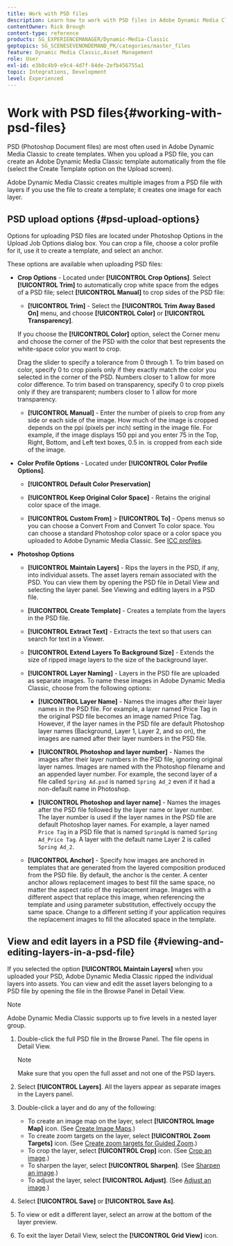 ```yaml
---
title: Work with PSD files
description: Learn how to work with PSD files in Adobe Dynamic Media Classic.
contentOwner: Rick Brough
content-type: reference
products: SG_EXPERIENCEMANAGER/Dynamic-Media-Classic
geptopics: SG_SCENESEVENONDEMAND_PK/categories/master_files
feature: Dynamic Media Classic,Asset Management
role: User
exl-id: e3b8c4b9-e9c4-4d7f-84de-2efb456755a1
topic: Integrations, Development
level: Experienced
---
```

# Work with PSD files{#working-with-psd-files}

<!--   USED TO BE AN OPTION UNDER COLOR PROFILE OPTIONS * **Convert To sRGB (default)** - Converts to sRGB (Standard Red Green Blue). sRGB is the recommended color space for displaying images on web pages. -->

PSD (Photoshop Document files) are most often used in Adobe Dynamic Media Classic to create templates. When you upload a PSD file, you can create an Adobe Dynamic Media Classic template automatically from the file (select the Create Template option on the Upload screen).

Adobe Dynamic Media Classic creates multiple images from a PSD file with layers if you use the file to create a template; it creates one image for each layer.

## PSD upload options {#psd-upload-options}

Options for uploading PSD files are located under Photoshop Options in the Upload Job Options dialog box. You can crop a file, choose a color profile for it, use it to create a template, and select an anchor.

These options are available when uploading PSD files:

* **Crop Options** - Located under **[!UICONTROL Crop Options]**. Select **[!UICONTROL Trim]** to automatically crop white space from the edges of a PSD file; select **[!UICONTROL Manual]** to crop sides of the PSD file:

    * **[!UICONTROL Trim]** - Select the **[!UICONTROL Trim Away Based On]** menu, and choose **[!UICONTROL Color]** or **[!UICONTROL Transparency]**.

    If you choose the **[!UICONTROL Color]** option, select the Corner menu and choose the corner of the PSD with the color that best represents the white-space color you want to crop.

    Drag the slider to specify a tolerance from 0 through 1. To trim based on color, specify 0 to crop pixels only if they exactly match the color you selected in the corner of the PSD. Numbers closer to 1 allow for more color difference. To trim based on transparency, specify 0 to crop pixels only if they are transparent; numbers closer to 1 allow for more transparency.

    * **[!UICONTROL Manual]** - Enter the number of pixels to crop from any side or each side of the image. How much of the image is cropped depends on the ppi (pixels per inch) setting in the image file. For example, if the image displays 150 ppi and you enter 75 in the Top, Right, Bottom, and Left text boxes, 0.5 in. is cropped from each side of the image.

* **Color Profile Options** - Located under **[!UICONTROL Color Profile Options]**.

    * **[!UICONTROL Default Color Preservation]**

    * **[!UICONTROL Keep Original Color Space]** - Retains the original color space of the image.

    * **[!UICONTROL Custom From]** > **[!UICONTROL To]** - Opens menus so you can choose a Convert From and Convert To color space. You can choose a standard Photoshop color space or a color space you uploaded to Adobe Dynamic Media Classic. See [ICC profiles](/help/using/icc-profiles.md).

* **Photoshop Options**

    * **[!UICONTROL Maintain Layers]** - Rips the layers in the PSD, if any, into individual assets. The asset layers remain associated with the PSD. You can view them by opening the PSD file in Detail View and selecting the layer panel. See Viewing and editing layers in a PSD file.

    * **[!UICONTROL Create Template]** - Creates a template from the layers in the PSD file.

    * **[!UICONTROL Extract Text]** - Extracts the text so that users can search for text in a Viewer.

    * **[!UICONTROL Extend Layers To Background Size]** - Extends the size of ripped image layers to the size of the background layer.

    * **[!UICONTROL Layer Naming]** - Layers in the PSD file are uploaded as separate images. To name these images in Adobe Dynamic Media Classic, choose from the following options:

        * **[!UICONTROL Layer Name]** - Names the images after their layer names in the PSD file. For example, a layer named Price Tag in the original PSD file becomes an image named Price Tag. However, if the layer names in the PSD file are default Photoshop layer names (Background, Layer 1, Layer 2, and so on), the images are named after their layer numbers in the PSD file. <!-- not their default layer names -->

        * **[!UICONTROL Photoshop and layer number]** - Names the images after their layer numbers in the PSD file, ignoring original layer names. Images are named with the Photoshop filename and an appended layer number. For example, the second layer of a file called `Spring Ad.psd` is named `Spring Ad_2` even if it had a non-default name in Photoshop.

        * **[!UICONTROL Photoshop and layer name]** - Names the images after the PSD file followed by the layer name or layer number. The layer number is used if the layer names in the PSD file are default Photoshop layer names. For example, a layer named `Price Tag` in a PSD file that is named `SpringAd` is named `Spring Ad_Price Tag`. A layer with the default name Layer 2 is called `Spring Ad_2`.

    * **[!UICONTROL Anchor]** - Specify how images are anchored in templates that are generated from the layered composition produced from the PSD file. By default, the anchor is the center. A center anchor allows replacement images to best fill the same space, no matter the aspect ratio of the replacement image. Images with a different aspect that replace this image, when referencing the template and using parameter substitution, effectively occupy the same space. Change to a different setting if your application requires the replacement images to fill the allocated space in the template.

## View and edit layers in a PSD file {#viewing-and-editing-layers-in-a-psd-file}

If you selected the option **[!UICONTROL Maintain Layers]** when you uploaded your PSD, Adobe Dynamic Media Classic ripped the individual layers into assets. You can view and edit the asset layers belonging to a PSD file by opening the file in the Browse Panel in Detail View.

>[!NOTE]
>
>Adobe Dynamic Media Classic supports up to five levels in a nested layer group.

1. Double-click the full PSD file in the Browse Panel. The file opens in Detail View.

    >[!NOTE]
    >
    >Make sure that you open the full asset and not one of the PSD layers.

1. Select **[!UICONTROL Layers]**. All the layers appear as separate images in the Layers panel.
1. Double-click a layer and do any of the following:

    * To create an image map on the layer, select **[!UICONTROL Image Map]** icon. (See [Create Image Maps](creating-image-maps.md#creating_image_maps).)
    * To create zoom targets on the layer, select **[!UICONTROL Zoom Targets]** icon. (See [Create zoom targets for Guided Zoom](creating-zoom-targets-guided-zoom.md#creating_zoom_targets_for_guided_zoom).)
    * To crop the layer, select **[!UICONTROL Crop]** icon. (See [Crop an image](cropping-image.md#cropping_an_image).)
    * To sharpen the layer, select **[!UICONTROL Sharpen]**. (See [Sharpen an image](sharpening-image.md#sharpening_an_image).)
    * To adjust the layer, select **[!UICONTROL Adjust]**. (See [Adjust an image](adjusting-image.md#adjusting_an_image).)

1. Select **[!UICONTROL Save]** or **[!UICONTROL Save As]**.
1. To view or edit a different layer, select an arrow at the bottom of the layer preview.
1. To exit the layer Detail View, select the **[!UICONTROL Grid View]** icon.
